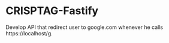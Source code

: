 # CRISPTAG-Fastify
Develop API that redirect user to google.com whenever he calls https://localhost/g.
